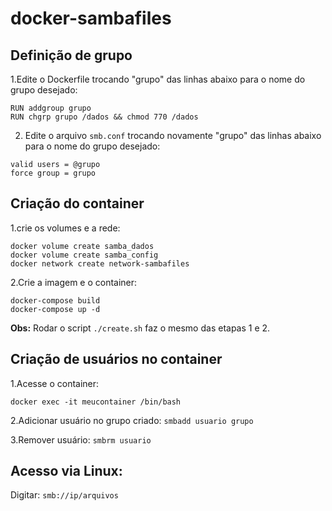 # docker-sambafiles

## Definição de grupo

1.Edite o Dockerfile trocando "grupo" das linhas abaixo para o nome do grupo desejado:

```
RUN addgroup grupo
RUN chgrp grupo /dados && chmod 770 /dados
```

2. Edite o arquivo `smb.conf` trocando novamente "grupo" das linhas abaixo para o nome do grupo desejado:

```
valid users = @grupo
force group = grupo
```

## Criação do container

1.crie os volumes e a rede:

```
docker volume create samba_dados
docker volume create samba_config
docker network create network-sambafiles
```

2.Crie a imagem e o container:

```
docker-compose build
docker-compose up -d
```
**Obs:** Rodar o script `./create.sh` faz o mesmo das etapas 1 e 2.

## Criação de usuários no container

1.Acesse o container:

`docker exec -it meucontainer /bin/bash`

2.Adicionar usuário no grupo criado:  `smbadd usuario grupo`

3.Remover usuário:  `smbrm usuario`

## Acesso via Linux:

Digitar: `smb://ip/arquivos`
